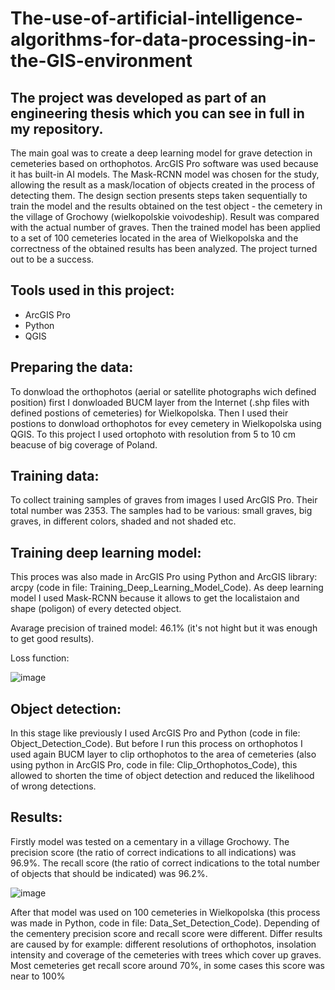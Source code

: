 # The-use-of-artificial-intelligence-algorithms-for-data-processing-in-the-GIS-environment
## The project was developed as part of an engineering thesis which you can see in full in my repository.
 
The main goal was to create a deep learning model for grave detection in cemeteries based on orthophotos. ArcGIS Pro software was used because it has built-in AI models. The Mask-RCNN model was chosen for the study, allowing the result as a mask/location of objects created in the process of detecting them. The design section presents steps taken sequentially to train the model and the results obtained on the test object - the cemetery in the village of Grochowy (wielkopolskie voivodeship). Result was compared with the actual number of graves. Then the trained model has been applied to a set of 100 cemeteries located in the area of Wielkopolska and the correctness of the obtained results has been analyzed. The project turned out to be a success.

## Tools used in this project:
- ArcGIS Pro
- Python
- QGIS

## Preparing the data:
To donwload the orthophotos (aerial or satellite photographs wich defined position) first I donwloaded BUCM layer from the Internet (.shp files with defined postions of cemeteries) for Wielkopolska. Then I used their postions to donwload orthophotos for evey cemetery in Wielkopolska using QGIS. To this project I used ortophoto with resolution from 5 to 10 cm beacuse of big coverage of Poland.
 
## Training data:
To collect training samples of graves from images I used ArcGIS Pro. Their total number was 2353. The samples had to be various: small graves, big graves, in different colors, shaded and not shaded etc. 

## Training deep learning model:
This proces was also made in ArcGIS Pro using Python and ArcGIS library: arcpy (code in file: Training_Deep_Learning_Model_Code). As deep learning model I used Mask-RCNN because it allows to get the localistaion and shape (poligon) of every detected object.

Avarage precision of trained model: 46.1% (it's not hight but it was enough to get good results).

Loss function:

![image](https://user-images.githubusercontent.com/100380604/176911671-a51357f7-3240-448f-bc99-5eec7235e8aa.png)

## Object detection:
In this stage like previously I used ArcGIS Pro and Python (code in file: Object_Detection_Code). But before I run this process on orthophotos I used again BUCM layer to clip orthophotos to the area of cemeteries (also using python in ArcGIS Pro, code in file: Clip_Orthophotos_Code), this allowed to shorten the time of object detection and reduced the likelihood of wrong detections. 

## Results:
Firstly model was tested on a cementary in a village Grochowy. The precision score (the ratio of correct indications to all indications) was 96.9%. The recall score (the ratio of correct indications to the total number of objects that should be indicated) was 96.2%. 

![image](https://user-images.githubusercontent.com/100380604/176911425-e3a98f3f-84f3-456a-9b7c-2cf442fefba8.png)

After that model was used on 100 cemeteries in Wielkopolska (this process was made in Python, code in file: Data_Set_Detection_Code). Depending of the cementery precision score and recall score were different. Differ results are caused by for example: different resolutions of orthophotos, insolation intensity and coverage of the cemeteries with trees which cover up graves. Most cemeteries get recall score around 70%, in some cases this score was near to 100%
